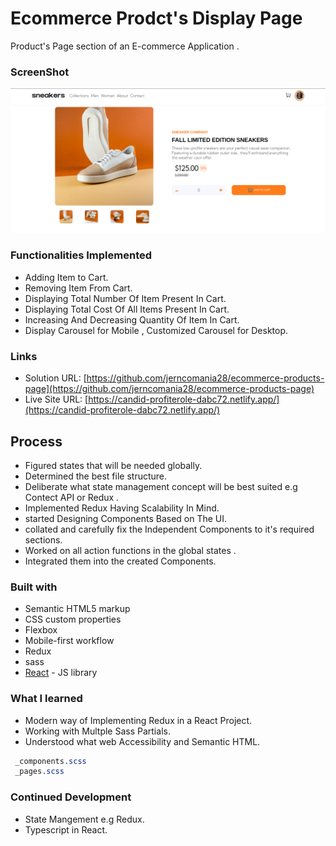 # Ecommerce Prodct's Display Page

Product's Page section of an E-commerce Application .

### ScreenShot

![screenshot](./src/assets/page.png)

### Functionalities Implemented

- Adding Item to Cart.
- Removing Item From Cart.
- Displaying Total Number Of Item Present In Cart.
- Displaying Total Cost Of All Items Present In Cart.
- Increasing And Decreasing Quantity Of Item In Cart.
- Display Carousel for Mobile , Customized Carousel for Desktop.

### Links

- Solution URL: [https://github.com/jerncomania28/ecommerce-products-page](https://github.com/jerncomania28/ecommerce-products-page)
- Live Site URL: [https://candid-profiterole-dabc72.netlify.app/](https://candid-profiterole-dabc72.netlify.app/)

## Process

- Figured states that will be needed globally.
- Determined the best file structure.
- Deliberate what state management concept will be best suited e.g Contect API or Redux .
- Implemented Redux Having Scalability In Mind.
- started Designing Components Based on The UI.
- collated and carefully fix the Independent Components to it's required sections.
- Worked on all action functions in the global states .
- Integrated them into the created Components.

### Built with

- Semantic HTML5 markup
- CSS custom properties
- Flexbox
- Mobile-first workflow
- Redux
- sass
- [React](https://reactjs.org/) - JS library

### What I learned

- Modern way of Implementing Redux in a React Project.
- Working with Multple Sass Partials.
- Understood what web Accessibility and Semantic HTML.

```sass
 _components.scss
 _pages.scss
```

### Continued Development 

- State Mangement e.g Redux.
- Typescript in React.